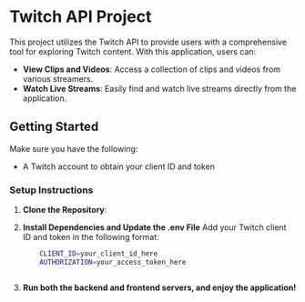 # Twitch API Project

This project utilizes the Twitch API to provide users with a comprehensive tool for exploring Twitch content. With this application, users can:
- **View Clips and Videos**: Access a collection of clips and videos from various streamers.
- **Watch Live Streams**: Easily find and watch live streams directly from the application.

## Getting Started

Make sure you have the following:
- A Twitch account to obtain your client ID and token

### Setup Instructions

1. **Clone the Repository**:
2. **Install Dependencies and Update the .env File**
     Add your Twitch client ID and token in the following format:

   
      ```bash
          CLIENT_ID=your_client_id_here
          AUTHORIZATION=your_access_token_here


      
3. **Run both the backend and frontend servers, and enjoy the application!** 




